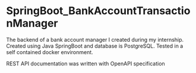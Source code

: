 # SpringBoot_BankAccountTransactionManager
The backend of a bank account manager I created during my internship. Created using Java SpringBoot and database is PostgreSQL. Tested in a self contained docker environment.

REST API documentation was written with OpenAPI specification
